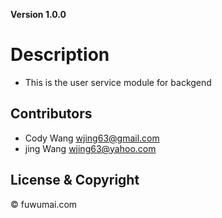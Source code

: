 **Version 1.0.0**

# Description
- This is the user service module for backgend

## Contributors
- Cody Wang <wjing63@gmail.com>
- jing Wang <wjing63@yahoo.com>

## License & Copyright
© fuwumai.com

